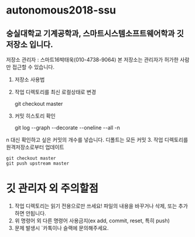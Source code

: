 autonomous2018-ssu
==================
숭실대학교 기계공학과, 스마트시스템소프트웨어학과 깃 저장소 입니다.
-------------------------------------------------------------------
저장소 관리자 : 스마트16박태욱(010-4738-9064)
본 저장소는 관리자가 허가한 사람만 접근할 수 있습니다.

1. 저장소 사용법
 1. 작업 디렉토리를 최신 로컬상태로 변경

    git checkout master
 2. 커밋 히스토리 확인

    git log --graph --decorate --oneline --all -n

 n 대신 확인하고 싶은 커밋의 개수를 넣습니다. 디폴트는 모든 커밋
 3. 작업 디렉토리를 원격저장소로부터 업데이트

    git checkout master
    git push upstream master

# 깃 관리자 외 주의할점
1. 작업 디렉토리는 읽기 전용으로만 쓰세요! 파일의 내용을 바꾸거나 삭제, 또는 추가하면 안됩니다.
2. 위 명령어 외 다른 명령어 사용금지(ex add, commit, reset, 특히 push)
3. 문제 발생시 `카톡이나 슬랙에 문의해주세요.

